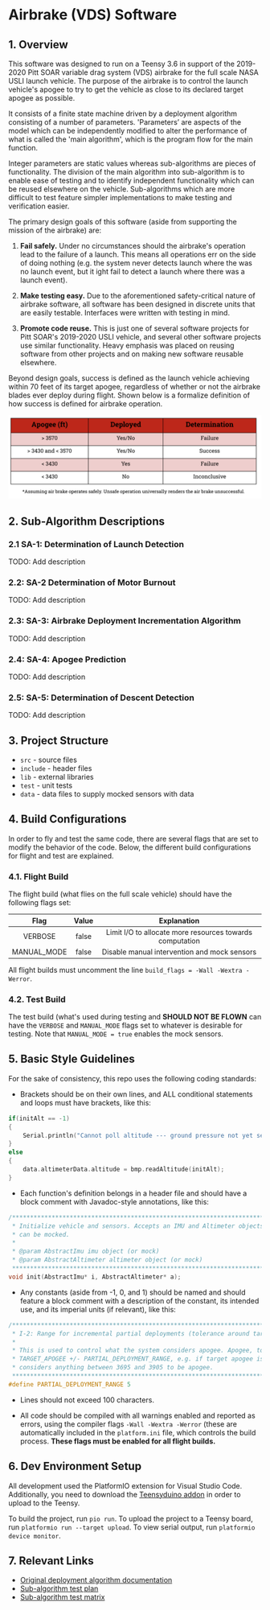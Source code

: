 # Airbrake (VDS) Software
## 1. Overview

This software was designed to run on a Teensy 3.6 in support of the 2019-2020 Pitt SOAR variable drag system (VDS) airbrake for the full scale NASA USLI launch vehicle. The purpose of the airbrake is to control the launch vehicle's apogee to try to get the vehicle as close to its declared target apogee as possible.

It consists of a finite state machine driven by a deployment algorithm consisting of a number of parameters. 'Parameters’ are aspects of the model which can be independently modified to alter the performance of what is called the 'main algorithm', which is the program flow for the main function. 

Integer parameters are static values whereas sub-algorithms are pieces of functionality. The division of the main algorithm into sub-algorithm is to enable ease of testing and to identify independent functionality which can be reused elsewhere on the vehicle. Sub-algorithms which are more difficult to test feature simpler implementations to make testing and verification easier. 

The primary design goals of this software (aside from supporting the mission of the airbrake) are: 

1. __Fail safely.__ Under no circumstances should the airbrake's operation lead to the failure of a launch. This means all operations err on the side of doing nothing (e.g. the system never detects launch where the was no launch event, but it ight fail to detect a launch where there was a launch event).

2. __Make testing easy.__ Due to the aforementioned safety-critical nature of airbrake software, all software has been designed in discrete units that are easily testable. Interfaces were written with testing in mind.

3. __Promote code reuse.__ This is just one of several software projects for Pitt SOAR's 2019-2020 USLI vehicle, and several other software projects use similar functionality. Heavy emphasis was placed on reusing software from other projects and on making new software reusable elsewhere.

Beyond design goals, success is defined as the launch vehicle achieving within 70 feet of its target apogee, regardless of whether or not the airbrake blades ever deploy during flight. Shown below is a formalize definition of how success is defined for airbrake operation.

![success-determination](success-determination.png)

## 2. Sub-Algorithm Descriptions

### 2.1 SA-1: Determination of Launch Detection

TODO: Add description

### 2.2: SA-2 Determination of Motor Burnout

TODO: Add description

### 2.3: SA-3: Airbrake Deployment Incrementation Algorithm

TODO: Add description

### 2.4: SA-4: Apogee Prediction

TODO: Add description

### 2.5: SA-5: Determination of Descent Detection

TODO: Add description

## 3. Project Structure

* `src` - source files
* `include` - header files
* `lib` - external libraries
* `test` - unit tests
* `data` - data files to supply mocked sensors with data

## 4. Build Configurations

In order to fly and test the same code, there are several flags that are set to modify the behavior of the code. Below, the different build configurations for flight and test are explained. 

### 4.1. Flight Build

The flight build (what flies on the full scale vehicle) should have the following flags set:

| Flag          | Value         | Explanation                                              |
|:-------------:|:-------------:|:--------------------------------------------------------:|
| VERBOSE       | false         | Limit I/O to allocate more resources towards computation |
| MANUAL_MODE   | false         | Disable manual intervention and mock sensors             |

All flight builds must uncomment the line `build_flags = -Wall -Wextra -Werror`.

### 4.2. Test Build

The test build (what's used during testing and __SHOULD NOT BE FLOWN__ can have the `VERBOSE` and `MANUAL_MODE` flags set to whatever is desirable for testing. Note that `MANUAL_MODE = true` enables the mock sensors.

## 5. Basic Style Guidelines

For the sake of consistency, this repo uses the following coding standards: 

* Brackets should be on their own lines, and ALL conditional statements and loops must have brackets, like this: 

```c++
if(initAlt == -1) 
{
    Serial.println("Cannot poll altitude --- ground pressure not yet set!");
}
else
{
    data.altimeterData.altitude = bmp.readAltitude(initAlt);
}
```

* Each function's definition belongs in a header file and should have a block comment with Javadoc-style annotations, like this:

```c++
/******************************************************************************************
 * Initialize vehicle and sensors. Accepts an IMU and Altimeter objects so these sensors
 * can be mocked.
 * 
 * @param AbstractImu imu object (or mock)
 * @param AbstractAltimeter altimeter object (or mock)
 *****************************************************************************************/
void init(AbstractImu* i, AbstractAltimeter* a);
```

* Any constants (aside from -1, 0, and 1) should be named and should feature a block comment with a description of the constant, its intended use, and its imperial units (if relevant), like this:

```c++
/**************************************************************************************************
 * I-2: Range for incremental partial deployments (tolerance around target apogee).     Unit: feet
 * 
 * This is used to control what the system considers apogee. Apogee, to the system, is 
 * TARGET_APOGEE +/- PARTIAL_DEPLOYMENT_RANGE, e.g. if target apogee is 3700 feet, the system 
 * considers anything between 3695 and 3905 to be apogee.
 *************************************************************************************************/
#define PARTIAL_DEPLOYMENT_RANGE 5  
````

* Lines should not exceed 100 characters.

* All code should be compiled with all warnings enabled and reported as errors, using the compiler flags `-Wall -Wextra -Werror` (these are automatically included in the `platform.ini` file, which controls the build process. __These flags must be enabled for all flight builds.__
 
 
## 6. Dev Environment Setup

All development used the PlatformIO extension for Visual Studio Code. Additionally, you need to download the [Teensyduino addon](https://www.pjrc.com/teensy/td_download.html) in order to upload to the Teensy. 

To build the project, run `pio run`. To upload the project to a Teensy board, run `platformio run --target upload`. To view serial output, run `platformio device monitor`.

## 7. Relevant Links

* [Original deployment algorithm documentation](https://docs.google.com/document/d/1qq0nmyqW3g3wkucI6V3XiiaBdJnb-GQawClglQOAYOM/edit#)
* [Sub-algorithm test plan](https://docs.google.com/document/d/130fPIKDiWxRjwC1eHgn8vEJmvnMhvv1aIwvGFC2JZu0/edit)
* [Sub-algorithm test matrix](https://docs.google.com/spreadsheets/d/1-hUiYAFvpETWn4wtxwzF-okXmnx6dhZY2qigwSgHFRo/edit)
